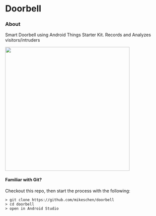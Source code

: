 # Doorbell

### About
Smart Doorbell using Android Things Starter Kit. Records and Analyzes visitors/intruders

<img src="https://pbs.twimg.com/media/DUlAp_rUMAA5tHU.jpg:large" width="400px">

#### Familiar with Git?
Checkout this repo, then start the process with the following:

```
> git clone https://github.com/mikeschen/doorbell
> cd doorbell
> open in Android Studio
```